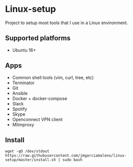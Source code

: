 # Linux-setup

Project to setup most tools that I use in a Linux environment.

## Supported platforms

- Ubuntu 16+

## Apps

- Common shell tools (vim, curl, tree, etc)
- Terminator
- Git
- Ansible
- Docker + docker-compose
- Slack
- Spotify
- Skype
- Openconnect VPN client
- Mitmproxy

## Install

```
wget -qO /dev/stdout https://raw.githubusercontent.com/jmgarciamaleno/linux-setup/master/install.sh | sudo bash
```
